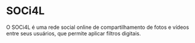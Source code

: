# SOCi4L
O SOCi4L é uma rede social online de compartilhamento de fotos e vídeos entre seus usuários, que permite aplicar filtros digitais.

